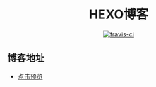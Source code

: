 

<h1 align="center">HEXO博客</h1>

<p align="center">
  <a href="https://travis-ci.org/LaoHu97/LaoHu.github.io">
    <img src="https://www.travis-ci.org/LaoHu97/LaoHu.github.io.svg?branch=master" alt="travis-ci">
  </a>
</p>

## 博客地址

- [点击预览](http://lao47.xin)